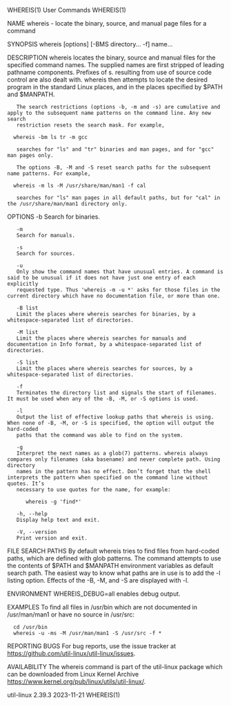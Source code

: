 WHEREIS(1)								 User Commands								    WHEREIS(1)

NAME
       whereis - locate the binary, source, and manual page files for a command

SYNOPSIS
       whereis [options] [-BMS directory... -f] name...

DESCRIPTION
       whereis locates the binary, source and manual files for the specified command names. The supplied names are first stripped of leading pathname
       components. Prefixes of s. resulting from use of source code control are also dealt with. whereis then attempts to locate the desired program in the
       standard Linux places, and in the places specified by $PATH and $MANPATH.

       The search restrictions (options -b, -m and -s) are cumulative and apply to the subsequent name patterns on the command line. Any new search
       restriction resets the search mask. For example,

	  whereis -bm ls tr -m gcc

       searches for "ls" and "tr" binaries and man pages, and for "gcc" man pages only.

       The options -B, -M and -S reset search paths for the subsequent name patterns. For example,

	  whereis -m ls -M /usr/share/man/man1 -f cal

       searches for "ls" man pages in all default paths, but for "cal" in the /usr/share/man/man1 directory only.

OPTIONS
       -b
	   Search for binaries.

       -m
	   Search for manuals.

       -s
	   Search for sources.

       -u
	   Only show the command names that have unusual entries. A command is said to be unusual if it does not have just one entry of each explicitly
	   requested type. Thus 'whereis -m -u *' asks for those files in the current directory which have no documentation file, or more than one.

       -B list
	   Limit the places where whereis searches for binaries, by a whitespace-separated list of directories.

       -M list
	   Limit the places where whereis searches for manuals and documentation in Info format, by a whitespace-separated list of directories.

       -S list
	   Limit the places where whereis searches for sources, by a whitespace-separated list of directories.

       -f
	   Terminates the directory list and signals the start of filenames. It must be used when any of the -B, -M, or -S options is used.

       -l
	   Output the list of effective lookup paths that whereis is using. When none of -B, -M, or -S is specified, the option will output the hard-coded
	   paths that the command was able to find on the system.

       -g
	   Interpret the next names as a glob(7) patterns. whereis always compares only filenames (aka basename) and never complete path. Using directory
	   names in the pattern has no effect. Don’t forget that the shell interprets the pattern when specified on the command line without quotes. It’s
	   necessary to use quotes for the name, for example:

	      whereis -g 'find*'

       -h, --help
	   Display help text and exit.

       -V, --version
	   Print version and exit.

FILE SEARCH PATHS
       By default whereis tries to find files from hard-coded paths, which are defined with glob patterns. The command attempts to use the contents of $PATH
       and $MANPATH environment variables as default search path. The easiest way to know what paths are in use is to add the -l listing option. Effects of
       the -B, -M, and -S are displayed with -l.

ENVIRONMENT
       WHEREIS_DEBUG=all
	   enables debug output.

EXAMPLES
       To find all files in /usr/bin which are not documented in /usr/man/man1 or have no source in /usr/src:

	  cd /usr/bin
	  whereis -u -ms -M /usr/man/man1 -S /usr/src -f *

REPORTING BUGS
       For bug reports, use the issue tracker at https://github.com/util-linux/util-linux/issues.

AVAILABILITY
       The whereis command is part of the util-linux package which can be downloaded from Linux Kernel Archive
       <https://www.kernel.org/pub/linux/utils/util-linux/>.

util-linux 2.39.3							  2023-11-21								    WHEREIS(1)
